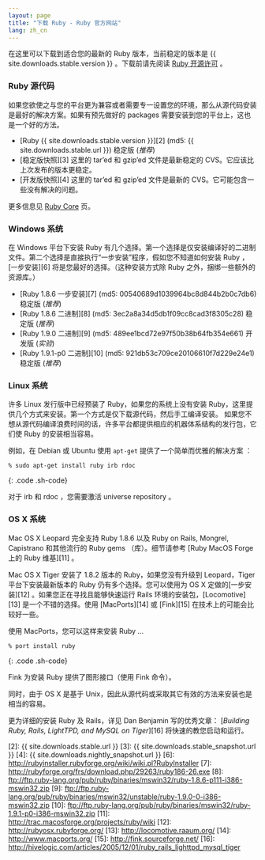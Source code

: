 ```yaml
---
layout: page
title: "下载 Ruby - Ruby 官方网站"
lang: zh_cn
---
```


在这里可以下载到适合您的最新的 Ruby 版本，当前稳定的版本是
{{ site.downloads.stable.version }} 。下载前请先阅读 [Ruby 开源许可][1] 。

### Ruby 源代码

如果您欲使之与您的平台更为兼容或者需要专一设置您的环境，那么从源代码安装是最好的解决方案。如果有预先做好的 packages
需要安装到您的平台上，这也是一个好的方法。

* [Ruby {{ site.downloads.stable.version }}][2]
  (md5:&nbsp;{{ site.downloads.stable.url }}) 稳定版 (*推荐*)
* [稳定版快照][3] 这里的 tar’ed 和 gzip’ed 文件是最新稳定的 CVS。它应该比上次发布的版本更稳定。
* [开发版快照][4] 这里的 tar’ed 和 gzip’ed 文件是最新的 CVS。它可能包含一些没有解决的问题。

更多信息见 [Ruby Core](/zh_CN/community/ruby-core/) 页。

### Windows 系统

在 Windows 平台下安装 Ruby
有几个选择。第一个选择是仅安装编译好的二进制文件。第二个选择是直接执行“一步安装”程序，假如您不知道如何安装 Ruby ，[一步安装][6]
将是您最好的选择。（这种安装方式除 Ruby 之外，捆绑一些额外的资源库。）

* [Ruby 1.8.6 一步安装][7] (md5:&nbsp;00540689d1039964bc8d844b2b0c7db6) 稳定版
  (*推荐*)
* [Ruby 1.8.6 二进制][8] (md5:&nbsp;3ec2a8a34d5db1f09cc8cad3f8305c28) 稳定版 (*推荐*)
* [Ruby 1.9.0 二进制][9] (md5:&nbsp;489ee1bcd72e97f50b38b64fb354e661) 开发版 (*实验*)
* [Ruby 1.9.1-p0 二进制][10] (md5:&nbsp;921db53c709ce20106610f7d229e24e1) 稳定版
  (*推荐*)

### Linux 系统

许多 Linux 发行版中已经预装了 Ruby，如果您的系统上没有安装
Ruby，这里提供几个方式来安装。第一个方式是仅下载源代码，然后手工编译安装。
如果您不想从源代码编译浪费时间的话，许多平台都提供相应的机器体系结构的发行包，它们使 Ruby 的安装相当容易。

例如，在 Debian 或 Ubuntu 使用 `apt-get` 提供了一个简单而优雅的解决方案 ：

    % sudo apt-get install ruby irb rdoc
{: .code .sh-code}

对于 irb 和 rdoc ，您需要激活 universe repository 。

### OS X 系统

Mac OS X Leopard 完全支持 Ruby 1.8.6 以及 Ruby on Rails, Mongrel, Capistrano
和其他流行的 Ruby gems （库）。细节请参考 [Ruby MacOS Forge 上的 Ruby 维基][11] 。

Mac OS X Tiger 安装了 1.8.2 版本的 Ruby，如果您没有升级到 Leopard，Tiger 平台下安装最新版本的 Ruby
仍有多个选择。您可以使用为 OS X 定做的[一步安装][12] 。如果您正在寻找且能够快速运行 Rails
环境的安装包，[Locomotive][13] 是一个不错的选择。使用 [MacPorts][14] 或 [Fink][15]
在技术上的可能会比较好一些。

使用 MacPorts，您可以这样来安装 Ruby …

    % port install ruby
{: .code .sh-code}

Fink 为安装 Ruby 提供了图形接口（使用 Fink 命令）。

同时，由于 OS X 是基于 Unix，因此从源代码或采取其它有效的方法来安装也是相当的容易。

更为详细的安装 Ruby 及 Rails，详见 Dan Benjamin 写的优秀文章： [*Building Ruby, Rails,
LightTPD, and MySQL on Tiger*][16] 将快速的教您启动和运行。



[1]: http://www.ruby-lang.org/en/about/license.txt 
[2]: {{ site.downloads.stable.url }}
[3]: {{ site.downloads.stable_snapshot.url }}
[4]: {{ site.downloads.nightly_snapshot.url }}
[6]: http://rubyinstaller.rubyforge.org/wiki/wiki.pl?RubyInstaller 
[7]: http://rubyforge.org/frs/download.php/29263/ruby186-26.exe 
[8]: ftp://ftp.ruby-lang.org/pub/ruby/binaries/mswin32/ruby-1.8.6-p111-i386-mswin32.zip 
[9]: ftp://ftp.ruby-lang.org/pub/ruby/binaries/mswin32/unstable/ruby-1.9.0-0-i386-mswin32.zip 
[10]: ftp://ftp.ruby-lang.org/pub/ruby/binaries/mswin32/ruby-1.9.1-p0-i386-mswin32.zip 
[11]: http://trac.macosforge.org/projects/ruby/wiki 
[12]: http://rubyosx.rubyforge.org/ 
[13]: http://locomotive.raaum.org/ 
[14]: http://www.macports.org/ 
[15]: http://fink.sourceforge.net/ 
[16]: http://hivelogic.com/articles/2005/12/01/ruby_rails_lighttpd_mysql_tiger 

